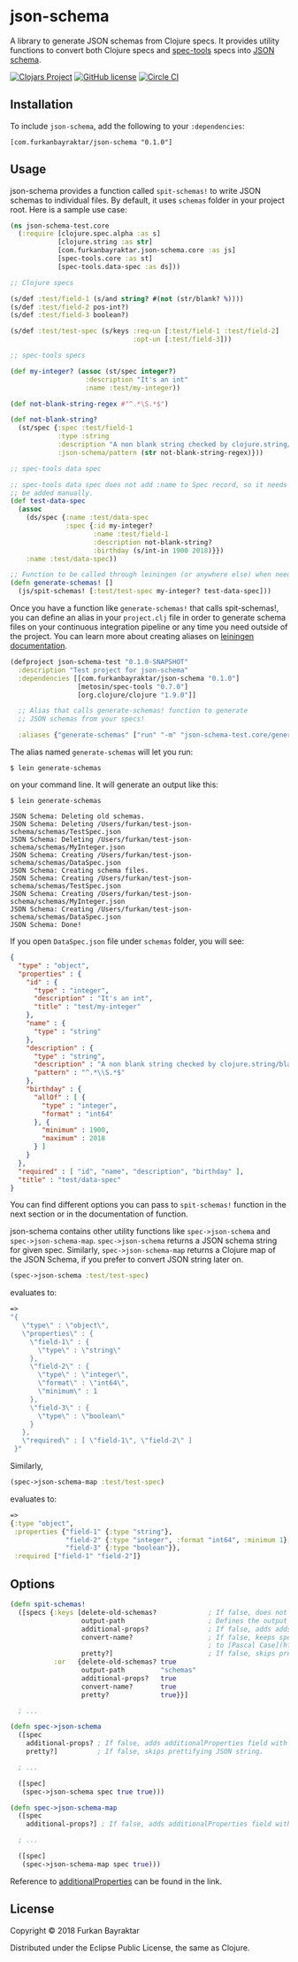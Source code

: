 # json-schema

A library to generate JSON schemas from Clojure specs.
It provides utility functions to convert both Clojure specs
and [spec-tools](https://github.com/metosin/spec-tools) specs
into [JSON schema](http://json-schema.org).

[![Clojars Project](https://img.shields.io/clojars/v/com.furkanbayraktar/json-schema.svg)](https://clojars.org/com.furkanbayraktar/json-schema)
[![GitHub license](https://img.shields.io/github/license/furkan3ayraktar/json-schema.svg)](LICENSE)
[![Circle CI](https://circleci.com/gh/furkan3ayraktar/json-schema/tree/master.svg?style=shield)](https://circleci.com/gh/furkan3ayraktar/json-schema/tree/master)

## Installation

To include `json-schema`, add the following to your
`:dependencies`:

    [com.furkanbayraktar/json-schema "0.1.0"]

## Usage

json-schema provides a function called `spit-schemas!` to write
JSON schemas to individual files. By default, it uses `schemas`
folder in your project root. Here is a sample use case:

```clojure
(ns json-schema-test.core
  (:require [clojure.spec.alpha :as s]
            [clojure.string :as str]
            [com.furkanbayraktar.json-schema.core :as js]
            [spec-tools.core :as st]
            [spec-tools.data-spec :as ds]))

;; Clojure specs

(s/def :test/field-1 (s/and string? #(not (str/blank? %))))
(s/def :test/field-2 pos-int?)
(s/def :test/field-3 boolean?)

(s/def :test/test-spec (s/keys :req-un [:test/field-1 :test/field-2]
                               :opt-un [:test/field-3]))

;; spec-tools specs

(def my-integer? (assoc (st/spec integer?)
                   :description "It's an int"
                   :name :test/my-integer))

(def not-blank-string-regex #"^.*\S.*$")

(def not-blank-string?
  (st/spec {:spec :test/field-1
            :type :string
            :description "A non blank string checked by clojure.string/blank?"
            :json-schema/pattern (str not-blank-string-regex)}))

;; spec-tools data spec

;; spec-tools data spec does not add :name to Spec record, so it needs to
;; be added manually.
(def test-data-spec
  (assoc
    (ds/spec {:name :test/data-spec
              :spec {:id my-integer?
                     :name :test/field-1
                     :description not-blank-string?
                     :birthday (s/int-in 1900 2018)}})
    :name :test/data-spec))

;; Function to be called through leiningen (or anywhere else) when needed
(defn generate-schemas! []
  (js/spit-schemas! [:test/test-spec my-integer? test-data-spec]))
```

Once you have a function like `generate-schemas!` that calls spit-schemas!,
you can define an alias in your `project.clj` file in order to generate
schema files on your continuous integration pipeline or any time you need
outside of the project. You can learn more about creating aliases on
[leiningen documentation](https://github.com/technomancy/leiningen/blob/master/doc/PLUGINS.md#not-writing-a-plugin-无为).

```clojure
(defproject json-schema-test "0.1.0-SNAPSHOT"
  :description "Test project for json-schema"
  :dependencies [[com.furkanbayraktar/json-schema "0.1.0"]
                 [metosin/spec-tools "0.7.0"]
                 [org.clojure/clojure "1.9.0"]]

  ;; Alias that calls generate-schemas! function to generate
  ;; JSON schemas from your specs!

  :aliases {"generate-schemas" ["run" "-m" "json-schema-test.core/generate-schemas!"]})
```

The alias named `generate-schemas` will let you run:

    $ lein generate-schemas

on your command line. It will generate an output like this:

```
$ lein generate-schemas

JSON Schema: Deleting old schemas.
JSON Schema: Deleting /Users/furkan/test-json-schema/schemas/TestSpec.json
JSON Schema: Deleting /Users/furkan/test-json-schema/schemas/MyInteger.json
JSON Schema: Creating /Users/furkan/test-json-schema/schemas/DataSpec.json
JSON Schema: Creating schema files.
JSON Schema: Creating /Users/furkan/test-json-schema/schemas/TestSpec.json
JSON Schema: Creating /Users/furkan/test-json-schema/schemas/MyInteger.json
JSON Schema: Creating /Users/furkan/test-json-schema/schemas/DataSpec.json
JSON Schema: Done!
```

If you open `DataSpec.json` file under `schemas` folder, you will see:

```json
{
  "type" : "object",
  "properties" : {
    "id" : {
      "type" : "integer",
      "description" : "It's an int",
      "title" : "test/my-integer"
    },
    "name" : {
      "type" : "string"
    },
    "description" : {
      "type" : "string",
      "description" : "A non blank string checked by clojure.string/blank?",
      "pattern" : "^.*\\S.*$"
    },
    "birthday" : {
      "allOf" : [ {
        "type" : "integer",
        "format" : "int64"
      }, {
        "minimum" : 1900,
        "maximum" : 2018
      } ]
    }
  },
  "required" : [ "id", "name", "description", "birthday" ],
  "title" : "test/data-spec"
}
```

You can find different options you can pass to `spit-schemas!` function
in the next section or in the documentation of function.

json-schema contains other utility functions like `spec->json-schema` and
`spec->json-schema-map`. `spec->json-schema` returns a JSON schema string
for given spec. Similarly, `spec->json-schema-map` returns a Clojure map
of the JSON Schema, if you prefer to convert JSON string later on.

```clojure
(spec->json-schema :test/test-spec)
```

evaluates to:

```clojure
=>
"{
   \"type\" : \"object\",
   \"properties\" : {
     \"field-1\" : {
       \"type\" : \"string\"
     },
     \"field-2\" : {
       \"type\" : \"integer\",
       \"format\" : \"int64\",
       \"minimum\" : 1
     },
     \"field-3\" : {
       \"type\" : \"boolean\"
     }
   },
   \"required\" : [ \"field-1\", \"field-2\" ]
 }"
```

Similarly,

```clojure
(spec->json-schema-map :test/test-spec)
```

evaluates to:

```clojure
=>
{:type "object",
 :properties {"field-1" {:type "string"},
              "field-2" {:type "integer", :format "int64", :minimum 1},
              "field-3" {:type "boolean"}},
 :required ["field-1" "field-2"]}
```

## Options

```clojure
(defn spit-schemas!
  ([specs {:keys [delete-old-schemas?             ; If false, does not delete old schema files before creating new.
                  output-path                     ; Defines the output folder for generated schema files.
                  additional-props?               ; If false, adds adds additionalProperties field with false value to schema.
                  convert-name?                   ; If false, keeps spec name as file name, otherwise converts it
                                                  ; to [Pascal Case](https://en.wikipedia.org/wiki/Camel_case)
                  pretty?]                        ; If false, skips prettifying JSON string.
           :or   {delete-old-schemas? true
                  output-path         "schemas"
                  additional-props?   true
                  convert-name?       true
                  pretty?             true}}]

  ; ...
```

```clojure
(defn spec->json-schema
  ([spec
    additional-props? ; If false, adds additionalProperties field with false value to schema.
    pretty?]          ; If false, skips prettifying JSON string.

  ; ...

  ([spec]
   (spec->json-schema spec true true)))
```

```clojure
(defn spec->json-schema-map
  ([spec
    additional-props?] ; If false, adds additionalProperties field with false value to schema.

  ; ...

  ([spec]
   (spec->json-schema-map spec true)))
```

Reference to [additionalProperties](http://json-schema.org/latest/json-schema-validation.html#rfc.section.6.5.6)
can be found in the link.

## License

Copyright © 2018 Furkan Bayraktar

Distributed under the Eclipse Public License, the same as Clojure.
